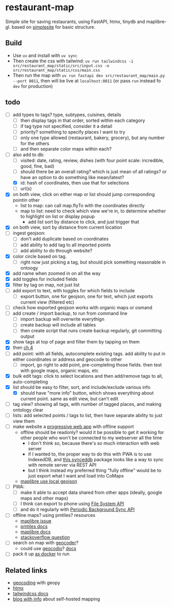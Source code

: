 # restaurant-map

Simple site for saving restaurants, using FastAPI, htmx, tinydb and maplibre-gl. based on [simplesite](https://github.com/tataraba/simplesite/tree/main) for basic structure.

## Build

- Use `uv` and install with `uv sync`
- Then create the css with tailwind: `uv run tailwindcss -i src/restaurant_map/static/src/input.css -o src/restaurant_map/static/css/main.css` 
- Then run the map with `uv run fastapi dev src/restaurant_map/main.py --port 8011`, then will be live at `localhost:8011` (or pass `run` instead fo `dev` for production)

## todo

- [ ] add types to tags? type, subtypes, cuisines, details
    - [ ] then display tags in that order, sorted within each category
    - [ ] if tag type not specified, consider it a detail
    - [ ] priority? something to specify places I want to try
    - [ ] only one type allowed (restaurant, bakery, grocery), but any number for the others
    - [ ] and then separate color maps within each?
- [ ] also add to db:
    - [ ] visited: date, rating, review, dishes (with four point scale: incredible, good, fine, bad)
    - [ ] should there be an overall rating? which is just mean of all ratings? or have an option to do something like mean/latest?
    - [x] id: hash of coordinates, then use that for selections
    - [ ] url(s)
- [x] on both view, click on either map or list should jump corresponding pointin other
    - list to map: can call map.flyTo with the coordinates directly
    - map to list: need to check which view we're in, to determine whether to highlight on list or display popup
        - add list sort by distance to click, and just trigger that
- [x] on both view, sort by distance from current location
- [ ] ingest geojson:
    - [ ] don't add duplicate based on coordinates
    - [ ] add ability to add tag to all imported points
    - [ ] add ability to do through website?
- [x] color circle based on tag. 
    - [ ] right now just picking a tag, but should pick something reasonable in ontoogy 
- [x] add name when zoomed in on all the way
- [x] add toggles for included fields
- [x] filter by tag on map, not just list
- [ ] add export to text, with toggles for which fields to include
    - [ ] export button, one for geojson, one for text, which just exports current view (filtered etc)
- [ ] check how exported geojson works with organic maps or osmand
- [ ] add create / import backup, to run from command line
    - [ ] import backup will overwrite everythign
    - [ ] create backup will include all tables
    - [ ] then create script that runs create backup regularly, git committing output
- [x] show tags at top of page and filter them by tapping on them
- [x] then [ch 4](https://github.com/tataraba/simplesite/blob/main/docs/04_Chapter_4.md)
- [ ] add point: with all fields, autocomplete existing tags. add ability to put in either coordinates or address and geocode to other
    - [ ] import, go right to add point, pre-completing those fields. then test with google maps, organic maps, etc
- [x] bulk edit tags: click to select locations and then add/remove tags to all, auto-completing
- [x] list should be easy to filter, sort, and include/exclude various info
    - [x] should have "more info" button, which shows everything about current point. same as edit view, but can't edit
- [ ] tag view? showing all tags, with number of tagged places, and making ontology clear
- [ ] lists: add selected points / tags to list, then have separate ability to just view them
- [ ] make website a [progressive web
      app](https://developer.mozilla.org/en-US/docs/Web/Progressive_web_apps#tutorials)
      with offline support
    - offline should be readonly? would it be possible to get it working for other people who won't be connected to my webserver all the time
        - I don't think so, because there's so much interaction with web server
        - if I wanted to, the proper way to do this with PWA is to use IndexedDB, and [this synceddb](https://github.com/darrachequesne/synceddb) package looks like a way to sync with remote server via REST API
        - but I think instead my preferred thing "fully offline" would be to just export what I want and load into CoMaps
    - [maplibre use local geojson](https://maplibre.org/maplibre-gl-js/docs/examples/view-local-geojson/)
- [ ] PWA:
    - [ ] make it able to accept data shared from other apps (ideally, google maps and other maps)
    - [ ] I think can export to phone using [File System API](https://developer.mozilla.org/en-US/docs/Web/API/File_System_API)
    - [ ] and do it regularly with [Periodic Background Sync API](https://developer.mozilla.org/en-US/docs/Web/API/Web_Periodic_Background_Synchronization_API)
- [ ] offline maps? using pmtiles? resources
    - [maplibre issue](https://github.com/maplibre/maplibre-gl-js/discussions/1580)
    - [pmtiles docs](https://docs.protomaps.com/pmtiles/maplibre)
    - [maplibre docs](https://web.archive.org/web/20250822100700/https://maplibre.org/maplibre-gl-js/docs/examples/pmtiles-source-and-protocol/)
    - [stackoverflow question](https://stackoverflow.com/questions/68853853/load-local-mbtiles-with-maplibre-gl-js)
- [ ] search on map with [geocoder](https://maplibre.org/maplibre-gl-js/docs/examples/geocode-with-nominatim/)?
    - could use [geocodio](https://www.geocod.io/pricing/#tier-payg-section)? [docs](https://www.geocod.io/docs/?shell#geocoding)
- [ ] pack it up [as docker](https://docs.astral.sh/uv/guides/integration/fastapi/#migrating-an-existing-fastapi-project) to run

## Related links

- [geocoding](https://pythonsimplified.com/geocoding-in-python-using-geopy/) with geopy
- [htmx](https://htmx.org/examples/click-to-edit/)
- [tailwindcss docs](https://tailwindcss.com/docs/padding#adding-horizontal-padding)
- [blog with info](https://ogbe.net/blog/self-hosted-maps#org0ba42d4) about self-hosted mapping
